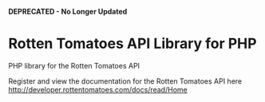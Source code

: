 **DEPRECATED - No Longer Updated**

Rotten Tomatoes API Library for PHP
======================

PHP library for the Rotten Tomatoes API 

Register and view the documentation for the Rotten Tomatoes API here
http://developer.rottentomatoes.com/docs/read/Home
